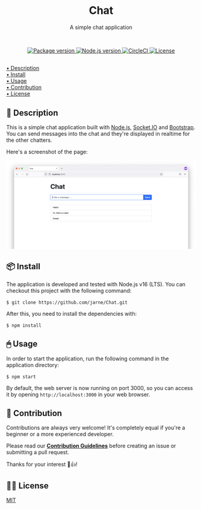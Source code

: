<h1 align="center">Chat</h1>
<p align="center">A simple chat application</p>

<br>

<p align="center">
    <a href="https://github.com/jarne/Chat/blob/master/package.json">
        <img src="https://img.shields.io/github/package-json/v/jarne/Chat.svg" alt="Package version">
    </a>
    <a href="https://nodejs.org">
        <img src="https://img.shields.io/badge/node-%3E%3D%20v16-yellow.svg" alt="Node.js version">
    </a>
    <a href="https://circleci.com/gh/jarne/Chat">
    <img src="https://img.shields.io/circleci/project/github/jarne/Chat.svg" alt="CircleCI">
    </a>
    <a href="https://github.com/jarne/Chat/blob/master/LICENSE">
        <img src="https://img.shields.io/github/license/jarne/Chat.svg" alt="License">
    </a>
</p>

##

[• Description](#-description)  
[• Install](#-install)  
[• Usage](#-usage)  
[• Contribution](#-contribution)  
[• License](#%EF%B8%8F-license)

## 📙 Description

This is a simple chat application built with [Node.js](https://github.com/nodejs/node), [Socket.IO](https://github.com/socketio/socket.io) and [Bootstrap](https://github.com/twbs/bootstrap). You can send messages into the chat and they're displayed in realtime for the other chatters.

Here's a screenshot of the page:

<img src=".github/.media/screenshot.png" alt="Screenshot">

## 📦 Install

The application is developed and tested with Node.js v16 (LTS). You can checkout this project with the following command:

```
$ git clone https://github.com/jarne/Chat.git
```

After this, you need to install the dependencies with:

```
$ npm install
```

## 🖱 Usage

In order to start the application, run the following command in the application directory:

```
$ npm start
```

By default, the web server is now running on port 3000, so you can access it by opening `http://localhost:3000` in your web browser.

## 🙋‍ Contribution

Contributions are always very welcome! It's completely equal if you're a beginner or a more experienced developer.

Please read our **[Contribution Guidelines](CONTRIBUTING.md)** before creating an issue or submitting a pull request.

Thanks for your interest 🎉👍!

## 👨‍⚖️ License

[MIT](https://github.com/jarne/Chat/blob/master/LICENSE)
